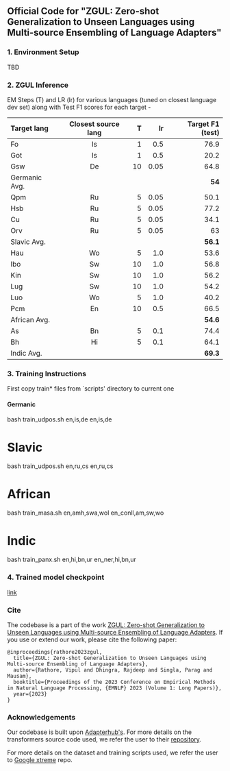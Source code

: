 ## Official Code for "ZGUL: Zero-shot Generalization to Unseen Languages using Multi-source Ensembling of Language Adapters"

### 1. Environment Setup
TBD

### 2. ZGUL Inference
EM Steps (T) and LR (lr) for various languages (tuned on closest language dev set) along with Test F1 scores for each target -  

| Target lang | Closest source lang | T | lr | Target F1 (test) | 
| :------------ |:---------------:| -----:| -----:| -----:|
| Fo      | Is | 1 | 0.5  | 76.9 |
| Got     | Is | 1 | 0.5  | 20.2 |  
| Gsw     | De | 10 | 0.05 |  64.8 |
| Germanic Avg. |   |   |   |  **54**  |
| Qpm     | Ru | 5 | 0.05 | 50.1 |
| Hsb     | Ru | 5 | 0.05 | 77.2 |
| Cu     | Ru | 5 | 0.05 | 34.1 |
| Orv      | Ru | 5 | 0.05 | 63 |
| Slavic Avg. |   |   |   |  **56.1**  |
| Hau     | Wo | 5 | 1.0 | 53.6 |
| Ibo     | Sw | 10 | 1.0 | 56.8 |
| Kin     | Sw | 10 | 1.0 | 56.2 |
| Lug      | Sw | 10 | 1.0 | 54.2 |
| Luo      | Wo | 5 | 1.0 | 40.2 |
| Pcm      | En | 10 | 0.5 | 66.5 |
| African Avg. |   |   |   |   **54.6** |
| As      | Bn | 5 | 0.1 | 74.4 |
| Bh      | Hi | 5 | 0.1 | 64.1 |
| Indic Avg. |   |   |   |   **69.3** |

### 3. Training Instructions
First copy train* files from `scripts' directory to current one
#### Germanic
bash train_udpos.sh en,is,de en,is,de

# Slavic
bash train_udpos.sh en,ru,cs en,ru,cs

# African
bash train_masa.sh en,amh,swa,wol en_conll,am,sw,wo

# Indic
bash train_panx.sh en,hi,bn,ur en_ner,hi,bn,ur

### 4. Trained model checkpoint
[link](https://drive.google.com/drive/folders/1ihkwheV6x2tKEPAxRoczqATIiXjJ7PDY?usp=sharing)

### Cite
The codebase is a part of the work [ZGUL: Zero-shot Generalization to Unseen Languages using Multi-source Ensembling of Language Adapters](https://arxiv.org/abs/2310.16393). If you use or extend our work, please cite the following paper:
```
@inproceedings{rathore2023zgul,
  title={ZGUL: Zero-shot Generalization to Unseen Languages using Multi-source Ensembling of Language Adapters},
  author={Rathore, Vipul and Dhingra, Rajdeep and Singla, Parag and Mausam},
  booktitle={Proceedings of the 2023 Conference on Empirical Methods in Natural Language Processing, {EMNLP} 2023 (Volume 1: Long Papers)},
  year={2023}
}
```

### Acknowledgements
Our codebase is built upon [Adapterhub's](https://arxiv.org/abs/2007.07779). For more details on the transformers source code used, we refer the user to their [repository](https://github.com/adapter-hub/adapter-transformers/tree/master/src/transformers).

For more details on the dataset and training scripts used, we refer the user to [Google xtreme](https://github.com/google-research/xtreme) repo.
